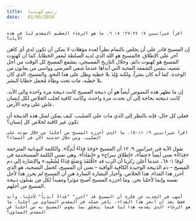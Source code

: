 ```yaml
---
title:  رئيس كهنتنا
date:   01/05/2018
---
```


`اقرأ عبرانيين ٧: ٢٤-٢٧؛ ٨: ٦. ما هو الرجاء العظيم المقدم لنا في هذه الآيات؟`

إن المسيح قادر على أن يخلص بالتمام نظراً لعدة مؤهلات لا يمكن أن تكون لدى أي كاهن آخر على الإطلاق. فالمسيح هو الله الذي لديه السلطة ليغفر الخطايا. كما أن كهنوت المسيح هو كهنوت دائم. وخلال التاريخ المسيحي، يتشفع المسيح كل الوقت من أجل شعبه، بنفس الشفقة المحبة التي أبداها عندما شفى المرضى وواسى من يعانون من الوحدة. كما أنه كان بشراً، ولكنه وُلِدَ بلا خطية وظل على هذا النحو. والمسيح، الذي كان بلا خطية، مات تحت وطأة مُجمل خطايا البشر.

إن ما تظهر هذه النصوص أيضاً هو أن ذبيحة المسيح كانت ذبيحة مرة واحدة والى الأبد. كانت ذبيحته بحاجة إلى أن تحدث مرة واحدة، وكانت كافية لجلب الخلاص لكل إنسان عاش على وجه الأرض.

فعلى كل حال، فإنه بالنظر إلى الذي مات على الصليب، كيف يمكن لمثل هذه الذبيحة أن تكون غير كافية لخلاص كل إنسان؟

`اقرأ عبرانيين ٩: ١١-١٥. ما الذي أحرزه المسيح من أجلنا من خلال موته على الصليب، ومن خلال خدمته الآن في السماء؟`

تقول الآية في عبرانيين ٩: ١٢ أن المسيح «وَجَدَ فِدَاءً أَبَدِيًّا». والكلمة اليونانية المترجمة «فِدَاءً» تعنى أيضاً «عتقاً»، «إطلاق سراح» و «إنقاذاً». وهي نفس الكلمة المستخدمة في لوقا ١: ٦٨، عندما أعلن زكريا أن الرب قد «افْتَقَدَ وَصَنَعَ فِدَاءً لِشَعْبِهِ.» والإشارة إلى دم المسيح – دم الذبيحة الوحيدة الكافية الوافية – تعني أن المسيح، كحمل التضحية، هو الذي أحرز هذا الفداء، هذا الخلاص. وأخبار البشارة السارة هي أن المسيح لم يحرز هذا لأجل نفسه وإنما لأجلنا نحن. وما احرزه المسيح أصبح مؤثراً ومفيداً لكل من يقبلون ذبيحة المسيح من أجلهم.

`أسهب في الحديث عن فكرة أن المسيح قد "أحرز" "فداءً أبدياً" لأجلنا، وأنه فقط بعد أن أنجز هذا الفداء، باشر عمله في المقدس السماوي من أجلنا. ما هو الرجاء الذي يقدمه هذا لنا فيما يتعلق بما يقوم المسيح به من أجلنا في المقدس السماوي؟`